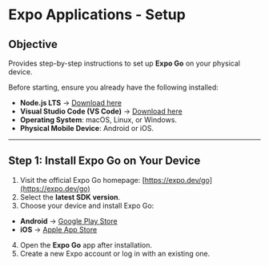 # Expo Applications - Setup

## Objective
Provides step-by-step instructions to set up **Expo Go** on your physical device.

Before starting, ensure you already have the following installed:
- **Node.js LTS** → [Download here](https://nodejs.org/en/)
- **Visual Studio Code (VS Code)** → [Download here](https://code.visualstudio.com/)
- **Operating System**: macOS, Linux, or Windows.
- **Physical Mobile Device**: Android or iOS.

---

## Step 1: Install Expo Go on Your Device
1. Visit the official Expo Go homepage: [https://expo.dev/go](https://expo.dev/go)
2. Select the **latest SDK version**.
3. Choose your device and install Expo Go:
  - **Android** → [Google Play Store](https://play.google.com/store/apps/details?id=host.exp.exponent)
  - **iOS** → [Apple App Store](https://apps.apple.com/app/expo-go/id982107779)
4. Open the **Expo Go** app after installation.
5. Create a new Expo account or log in with an existing one.